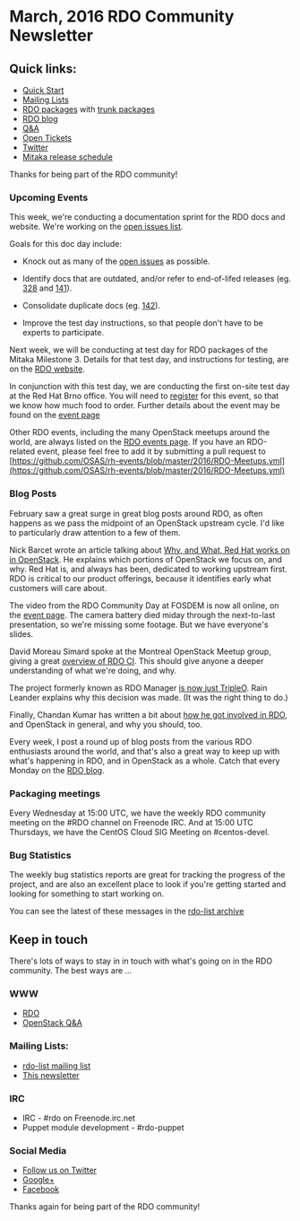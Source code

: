 # March, 2016 RDO Community Newsletter

## Quick links:

* [Quick Start](http://rdoproject.org/quickstart)
* [Mailing Lists](http://rdoproject.org/Mailing_lists)
* [RDO packages](http://rdoproject.org/repos/) with [trunk packages](http://rdoproject.org/repos/openstack/openstack-trunk/)
* [RDO blog](http://rdoproject.org/blog)
* [Q&A](http://ask.openstack.org/)
* [Open Tickets](http://tm3.org/rdobugs)
* [Twitter](http://twitter.com/rdocommunity)
* [Mitaka release schedule](http://docs.openstack.org/releases/schedules/mitaka.html)

Thanks for being part of the RDO community!

### Upcoming Events 

This week, we're conducting a documentation sprint for the RDO
docs and website. We're working on the [open issues
list](https://github.com/redhat-openstack/website/issues). 

Goals for this doc day include:

* Knock out as many of the [open issues](https://github.com/redhat-openstack/website/issues) as possible.

* Identify docs that are outdated, and/or refer to end-of-lifed releases (eg. [328](https://github.com/redhat-openstack/website/issues/328) and [141](https://github.com/redhat-openstack/website/issues/141)).

* Consolidate duplicate docs (eg. [142](https://github.com/redhat-openstack/website/issues/142)).

* Improve the test day instructions, so that people don't have to be experts to participate.

Next week, we will be conducting at test day for RDO packages of the
Mitaka Milestone 3. Details for that test day, and instructions for
testing, are on the [RDO
website](https://www.rdoproject.org/testday/mitaka/milestone3/).

In conjunction with this test day, we are conducting the first on-site
test day at the Red Hat Brno office. You will need to
[register](https://www.eventbrite.com/e/rdo-on-site-test-day-brno-tickets-5934822213)
for this event, so that we know how much food to order. Further
details about the event may be found on the [event
page](https://www.rdoproject.org/testday/mitaka/brno-on-site/)

Other RDO events, including the many OpenStack meetups around the
world, are always listed on the [RDO events
page](http://rdoproject.org/events).
If you have
an RDO-related event, please feel free to add it by submitting a pull
request to
[https://github.com/OSAS/rh-events/blob/master/2016/RDO-Meetups.yml](https://github.com/OSAS/rh-events/blob/master/2016/RDO-Meetups.yml)

### Blog Posts

February saw a great surge in great blog posts around RDO, as often
happens as we pass the midpoint of an OpenStack upstream cycle. I'd
like to particularly draw attention to a few of them.

Nick Barcet wrote an article talking about [Why, and What, Red Hat
works on in
OpenStack](https://www.rdoproject.org/blog/2016/02/why-does-red-hat-contribute-to-rdo/).
He explains which portions of OpenStack we focus on, and why.
Red Hat is, and always has been, dedicated to working upstream first.
RDO is critical to our product offerings, because it identifies early
what customers will care about. 

The video from the RDO Community Day at FOSDEM is now all online, on
the [event
page](https://www.rdoproject.org/events/rdo-day-fosdem-2016/). The
camera battery died miday through the next-to-last presentation, so
we're missing some footage. But we have everyone's slides.

David Moreau Simard spoke at the Montreal OpenStack Meetup group,
giving a great [overview of RDO
CI](https://www.rdoproject.org/blog/2016/02/david-moreau-simard-at-openstack-montreal/).
This should give anyone a deeper understanding of what we're doing,
and why.

The project formerly known as RDO Manager [is now just
TripleO](https://www.rdoproject.org/blog/2016/02/rdo-manager-is-now-tripleo/).
Rain Leander explains why this decision was made. (It was the right
thing to do.)

Finally, Chandan Kumar has written a bit about [how he got involved in
RDO](https://www.rdoproject.org/blog/2016/03/how-i-started-contributing-to-rdo-project/),
and OpenStack in general, and why you should, too.

Every week, I post a round up of blog posts from the various RDO
enthusiasts around the world, and that's also a great way to keep up
with what's happening in RDO, and in OpenStack as a whole. Catch that
every Monday on the [RDO blog](http://rdoproject.org/blog/).

### Packaging meetings 

Every Wednesday at 15:00 UTC, we have the weekly RDO community meeting
on the #RDO channel on Freenode IRC. And at 15:00 UTC Thursdays, we
have the CentOS Cloud SIG Meeting on #centos-devel.

### Bug Statistics 

The weekly bug statistics reports are great for tracking the progress 
of the project, and are also
an excellent place to look if you're getting started and looking for
something to start working on.

You can see the latest of these messages in the [rdo-list
archive](https://www.redhat.com/archives/rdo-list/2016-March/msg00004.html)

## Keep in touch 

There's lots of ways to stay in in touch with what's going on in the
RDO community. The best ways are ...


### WWW 
* [RDO](http://rdoproject.org/)
* [OpenStack Q&A](http://ask.openstack.org/ )

### Mailing Lists: 
* [rdo-list mailing list](http://www.redhat.com/mailman/listinfo/rdo-list )
* [This newsletter](http://www.redhat.com/mailman/listinfo/rdo-newsletter )

### IRC 
* IRC - #rdo on Freenode.irc.net
* Puppet module development - #rdo-puppet

### Social Media
* [Follow us on Twitter](http://twitter.com/rdocommunity )
* [Google+](http://tm3.org/rdogplus )
* [Facebook](http://facebook.com/rdocommunity)

Thanks again for being part of the RDO community!

